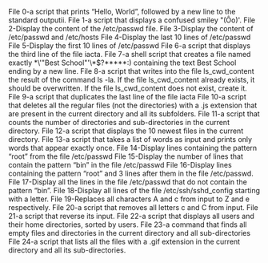 File 0-a script that prints “Hello, World”, followed by a new line to the standard outputii.
File 1-a script that displays a confused smiley "(Ôo)'.
File 2-Display the content of the /etc/passwd file.
File 3-Display the content of /etc/passwd and /etc/hosts
File 4-Display the last 10 lines of /etc/passwd
File 5-Display the first 10 lines of /etc/passwd
File 6-a script that displays the third line of the file iacta.
File 7-a shell script that creates a file named exactly \*\\'"Best School"\'\\*$\?\*\*\*\*\*:) containing the text Best School ending by a new line.
File 8-a script that writes into the file ls_cwd_content the result of the command ls -la. If the file ls_cwd_content already exists, it should be overwritten. If the file ls_cwd_content does not exist, create it.
File 9-a script that duplicates the last line of the file iacta
File 10-a script that deletes all the regular files (not the directories) with a .js extension that are present in the current directory and all its subfolders.
File 11-a script that counts the number of directories and sub-directories in the current directory.
File 12-a script that displays the 10 newest files in the current directory.
File 13-a script that takes a list of words as input and prints only words that appear exactly once.
File 14-Display lines containing the pattern “root” from the file /etc/passwd
File 15-Display the number of lines that contain the pattern “bin” in the file /etc/passwd
File 16-Display lines containing the pattern “root” and 3 lines after them in the file /etc/passwd.
File 17-Display all the lines in the file /etc/passwd that do not contain the pattern “bin”.
File 18-Display all lines of the file /etc/ssh/sshd_config starting with a letter.
File 19-Replaces all characters A and c from input to Z and e respectively.
File 20-a script that removes all letters c and C from input.
File 21-a script that reverse its input.
File 22-a script that displays all users and their home directories, sorted by users.
File 23-a command that finds all empty files and directories in the current directory and all sub-directories
File 24-a script that lists all the files with a .gif extension in the current directory and all its sub-directories.

